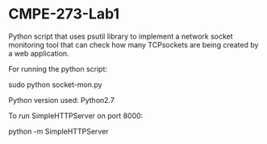 # CMPE-273-Lab1
Python script that uses psutil library to implement a network socket monitoring tool that can check how many TCPsockets are being created by a web application.

For running the python script:

sudo python socket-mon.py  


Python version used: Python2.7  


To run SimpleHTTPServer on port 8000: 

python -m SimpleHTTPServer
